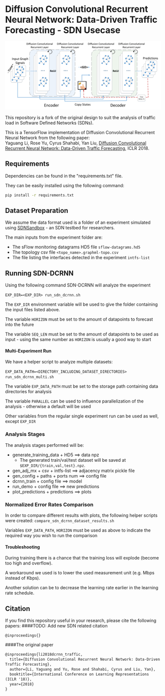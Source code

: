 # Diffusion Convolutional Recurrent Neural Network: Data-Driven Traffic Forecasting - SDN Usecase

![Diffusion Convolutional Recurrent Neural Network](figures/model_architecture.jpg "Model Architecture")

This repository is a fork of the original design to suit the analysis of traffic load in Software Defined Networks (SDNs).

This is a TensorFlow implementation of Diffusion Convolutional Recurrent Neural Network from the following paper: \
Yaguang Li, Rose Yu, Cyrus Shahabi, Yan Liu, [Diffusion Convolutional Recurrent Neural Network: Data-Driven Traffic Forecasting](https://arxiv.org/abs/1707.01926), ICLR 2018.


## Requirements
Dependencies can be found in the "requirements.txt" file.

They can be easily installed using the following command:
```bash
pip install -r requirements.txt
```

## Dataset Preparation
We assume the data format used is a folder of an experiment simulated using
[SDNSandbox](https://www.github.com/yossisolomon/SDNSandbox "SDNSanbox's Github page") - an SDN testbed for researchers.

The main inputs from the experiment folder are:
* The sFlow monitoring datagrams HD5 file `sflow-datagrams.hd5`
* The topology csv file `<topo_name>.graphml-topo.csv`
* The file listing the interfaces detected in the experiment `intfs-list`

## Running SDN-DCRNN
Using the following command SDN-DCRNN will analyze the experiment

`EXP_DIR=<EXP_DIR> run_sdn_dcrnn.sh`

The `EXP_DIR` environment variable will be used to give the folder containing the input files listed above.

The variable `HORIZON` must be set to the amount of datapoints to forecast into the future

The variable `SEQ_LEN` must be set to the amount of datapoints to be used as input - using the same number as `HORIZON`
is usually a good way to start
#### Multi-Experiment Run
We have a helper script to analyze multiple datasets:

`EXP_DATA_PATH=<DIRECTORY_INCLUDING_DATASET_DIRECTORIES> run_sdn_dcrnn_multi.sh`

The variable `EXP_DATA_PATH` must be set to the storage path containing data directories for analysis

The variable `PARALLEL` can be used to influence parallelization of the analysis - otherwise a default will be used

Other variables from the regular single experiment run can be used as well, except `EXP_DIR`
### Analysis Stages
The analysis stages performed will be:

* generate_training_data + HD5 ==> data npz
    * The generated train/val/test dataset will be saved at `$EXP_DIR/{train,val,test}.npz`.
* gen_adj_mx + csv + intfs-list ==> adjacency matrix pickle file
* gen_config + paths + ports num ==> config file
* dcrnn_train + config file ==> model
* run_demo + config file ==> new predictions
* plot_predictions + predictions ==> plots

### Normalized Error Rates Comparison
In order to compare different results with plots, the following helper scripts were created:
`compare_sdn_dcrnn_dataset_results.sh`

Variables `EXP_DATA_PATH`, `HORIZON` must be used as above to indicate the required way you wish to run the comparison
#### Troubleshooting
During training there is a chance that the training loss will explode (become too high and overflow).

A workaround we used is to lower the used measurement unit (e.g. Mbps instead of Kbps).

Another solution can be to decrease the learning rate earlier in the learning rate schedule. 

## Citation
If you find this repository useful in your research, please cite the following papers:
####TODO: Add new SDN related citation
```
@inproceedings{}
```

####The original paper
```
@inproceedings{li2018dcrnn_traffic,
  title={Diffusion Convolutional Recurrent Neural Network: Data-Driven Traffic Forecasting},
  author={Li, Yaguang and Yu, Rose and Shahabi, Cyrus and Liu, Yan},
  booktitle={International Conference on Learning Representations (ICLR '18)},
  year={2018}
}
```
